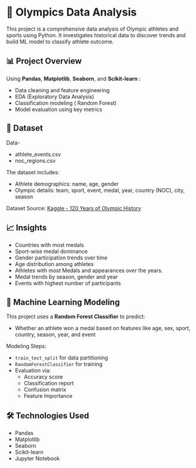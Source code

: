 # 🏅 Olympics Data Analysis

This project is a comprehensive data analysis of Olympic athletes and sports using Python. It investigates historical data to discover trends and build ML model to classify athlete outcome.

## 📊 Project Overview

Using **Pandas**, **Matplotlib**, **Seaborn**, and **Scikit-learn** :
- Data cleaning and feature engineering
- EDA (Exploratory Data Analysis)
- Classification modeling ( Random Forest)
- Model evaluation using key metrics

## 📁 Dataset

Data-
- athlete_events.csv
- noc_regions.csv

The dataset includes:
- Athlete demographics: name, age, gender
- Olympic details: team, sport, event, medal, year, country (NOC), city, season

Dataset Source: [Kaggle - 120 Years of Olympic History](https://www.kaggle.com/datasets/heesoo37/120-years-of-olympic-history-athletes-and-results)


## 📈 Insights

- Countries with most medals
- Sport-wise medal dominance
- Gender participation trends over time
- Age distribution among athletes
- Athletes with most Medals and appearances over the years.
- Medal trends by season, gender and year
- Events with highest number of participants


## 🧠 Machine Learning Modeling

This project uses a **Random Forest Classifier** to predict:
- Whether an athlete won a medal based on features like age, sex, sport, country, season, year, and event


Modeling Steps:
- `train_test_split` for data partitioning
- `RandomForestClassifier` for training
- Evaluation via:
  - Accuracy score
  - Classification report
  - Confusion matrix
  - Feature Importance


## 🛠️ Technologies Used

- Pandas
- Matplotlib
- Seaborn
- Scikit-learn
- Jupyter Notebook
